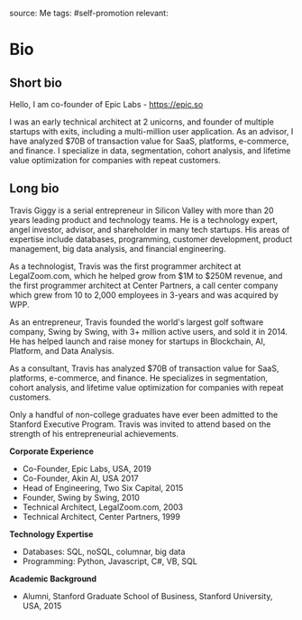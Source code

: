 source: Me
tags: #self-promotion 
relevant:

# Bio

## Short bio

Hello, I am co-founder of Epic Labs - https://epic.so

I was an early technical architect at 2 unicorns, and founder of multiple startups with exits, including a multi-million user application. As an advisor, I have analyzed $70B of transaction value for SaaS, platforms, e-commerce, and finance. I specialize in data, segmentation, cohort analysis, and lifetime value optimization for companies with repeat customers.



## Long bio

Travis Giggy is a serial entrepreneur in Silicon Valley with more than 20 years leading product and technology teams. He is a technology expert, angel investor, advisor, and shareholder in many tech startups. His areas of expertise include databases, programming, customer development, product management, big data analysis, and financial engineering.

As a technologist, Travis was the first programmer architect at LegalZoom.com, which he helped grow from $1M to $250M revenue, and the first programmer architect at Center Partners, a call center company which grew from 10 to 2,000 employees in 3-years and was acquired by WPP.

As an entrepreneur, Travis founded the world's largest golf software company, Swing by Swing, with 3+ million active users, and sold it in 2014. He has helped launch and raise money for startups in Blockchain, AI, Platform, and Data Analysis.

As a consultant, Travis has analyzed $70B of transaction value for SaaS, platforms, e-commerce, and finance. He specializes in segmentation, cohort analysis, and lifetime value optimization for companies with repeat customers.

Only a handful of non-college graduates have ever been admitted to the Stanford Executive Program. Travis was invited to attend based on the strength of his entrepreneurial achievements.

**Corporate Experience**

- Co-Founder, Epic Labs, USA, 2019
- Co-Founder, Akin AI, USA 2017
- Head of Engineering, Two Six Capital, 2015
- Founder, Swing by Swing, 2010
- Technical Architect, LegalZoom.com, 2003
- Technical Architect, Center Partners, 1999

**Technology Expertise**

- Databases: SQL, noSQL, columnar, big data
- Programming: Python, Javascript, C#, VB, SQL

**Academic Background**

- Alumni, Stanford Graduate School of Business, Stanford University, USA, 2015

